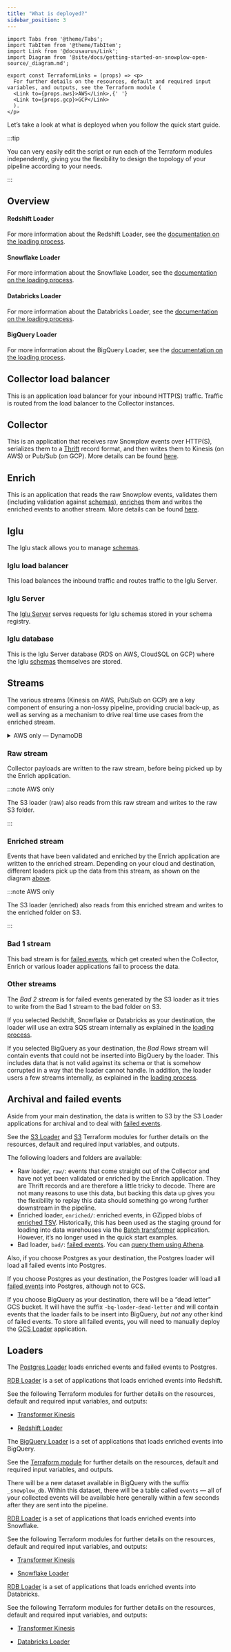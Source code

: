 ```yaml
---
title: "What is deployed?"
sidebar_position: 3
---
```


```mdx-code-block
import Tabs from '@theme/Tabs';
import TabItem from '@theme/TabItem';
import Link from '@docusaurus/Link';
import Diagram from '@site/docs/getting-started-on-snowplow-open-source/_diagram.md';

export const TerraformLinks = (props) => <p>
  For further details on the resources, default and required input variables, and outputs, see the Terraform module (
  <Link to={props.aws}>AWS</Link>,{' '}
  <Link to={props.gcp}>GCP</Link>
  ).
</p>
```

Let’s take a look at what is deployed when you follow the quick start guide.

:::tip

You can very easily edit the script or run each of the Terraform modules independently, giving you the flexibility to design the topology of your pipeline according to your needs.

:::

## Overview

<!-- see https://github.com/facebook/docusaurus/issues/8357 -->
<Tabs groupId="cloud" queryString lazy>
  <TabItem value="aws" label="AWS" default>

<Tabs groupId="warehouse" queryString lazy>
  <TabItem value="postgres" label="Postgres" default>

<Diagram warehouse="Postgres" compute="EC2" stream="Kinesis" bucket="S3"/>

  </TabItem>
  <TabItem value="redshift" label="Redshift">

<Diagram warehouse="Redshift" compute="EC2" stream="Kinesis" bucket="S3"/>

<h4>Redshift Loader</h4>

For more information about the Redshift Loader, see the [documentation on the loading process](/docs/storing-querying/loading-process/index.md?warehouse=redshift&cloud=aws-micro-batching).

  </TabItem>
  <TabItem value="snowflake" label="Snowflake">

<Diagram warehouse="Snowflake" compute="EC2" stream="Kinesis" bucket="S3"/>

<h4>Snowflake Loader</h4>

For more information about the Snowflake Loader, see the [documentation on the loading process](/docs/storing-querying/loading-process/index.md?warehouse=snowflake&cloud=aws-micro-batching).

  </TabItem>
  <TabItem value="databricks" label="Databricks">

<Diagram warehouse="Databricks" compute="EC2" stream="Kinesis" bucket="S3"/>

<h4>Databricks Loader</h4>

For more information about the Databricks Loader, see the [documentation on the loading process](/docs/storing-querying/loading-process/index.md?warehouse=databricks&cloud=aws-micro-batching).

  </TabItem>
</Tabs>

  </TabItem>
  <TabItem value="gcp" label="GCP">

<!-- see https://github.com/facebook/docusaurus/issues/8357 -->
<Tabs groupId="warehouse" queryString lazy>
  <TabItem value="postgres" label="Postgres" default>

<Diagram warehouse="Postgres" compute="CE" stream="Pub/Sub" bucket="GCS"/>

  </TabItem>
  <TabItem value="bigquery" label="BigQuery">

<Diagram warehouse="BigQuery" compute="CE" stream="Pub/Sub" bucket="GCS"/>

<h4>BigQuery Loader</h4>

For more information about the BigQuery Loader, see the [documentation on the loading process](/docs/storing-querying/loading-process/index.md?warehouse=bigquery&cloud=gcp).

  </TabItem>
</Tabs>

</TabItem>
</Tabs>

## Collector load balancer

This is an application load balancer for your inbound HTTP(S) traffic. Traffic is routed from the load balancer to the Collector instances.

<TerraformLinks
  aws="https://registry.terraform.io/modules/snowplow-devops/alb/aws/latest"
  gcp="https://registry.terraform.io/modules/snowplow-devops/lb/google/latest"
/>

## Collector

This is an application that receives raw Snowplow events over HTTP(S), serializes them to a [Thrift](http://thrift.apache.org/) record format, and then writes them to Kinesis (on AWS) or Pub/Sub (on GCP). More details can be found [here](/docs/pipeline-components-and-applications/stream-collector/index.md).

<TerraformLinks
  aws="https://registry.terraform.io/modules/snowplow-devops/collector-kinesis-ec2/aws/latest"
  gcp="https://registry.terraform.io/modules/snowplow-devops/collector-pubsub
-ce/google/latest"
/>

## Enrich

This is an application that reads the raw Snowplow events, validates them (including validation against [schemas](/docs/understanding-your-pipeline/schemas/index.md)), [enriches](/docs/enriching-your-data/what-is-enrichment/index.md) them and writes the enriched events to another stream. More details can be found [here](/docs/pipeline-components-and-applications/enrichment-components/index.md).

<TerraformLinks
  aws="https://registry.terraform.io/modules/snowplow-devops/enrich-kinesis-ec2/aws/latest"
  gcp="https://registry.terraform.io/modules/snowplow-devops/enrich-pubsub-ce/go
ogle/latest"
/>

## Iglu

The Iglu stack allows you to manage [schemas](/docs/understanding-your-pipeline/schemas/index.md).

### Iglu load balancer

This load balances the inbound traffic and routes traffic to the Iglu Server.

<TerraformLinks
  aws="https://registry.terraform.io/modules/snowplow-devops/alb/aws/latest"
  gcp="https://registry.terraform.io/modules/snowplow-devops/lb/google/latest"
/>

### Iglu Server

The [Iglu Server](/docs/pipeline-components-and-applications/iglu/iglu-repositories/iglu-server/index.md) serves requests for Iglu schemas stored in your schema registry.

<TerraformLinks
  aws="https://registry.terraform.io/modules/snowplow-devops/iglu-server-ec2/aws/latest"
  gcp="https://registry.terraform.io/modules/snowplow-devops/iglu-server-ce/google
/latest"
/>

### Iglu database

This is the Iglu Server database (RDS on AWS, CloudSQL on GCP) where the Iglu [schemas](/docs/understanding-your-pipeline/schemas/index.md) themselves are stored.

<TerraformLinks
  aws="https://registry.terraform.io/modules/snowplow-devops/rds/aws/latest"
  gcp="https://registry.terraform.io/modules/snowplow-devops/cloud-sql/google/latest"
/>

## Streams

The various streams (Kinesis on AWS, Pub/Sub on GCP) are a key component of ensuring a non-lossy pipeline, providing crucial back-up, as well as serving as a mechanism to drive real time use cases from the enriched stream.

<TerraformLinks
  aws="https://registry.terraform.io/modules/snowplow-devops/kinesis-stream/aws/latest"
  gcp="https://registry.terraform.io/modules/snowplow-devops/pubsub-topic/google/lat
est"
/>

<details>
<summary>AWS only — DynamoDB</summary>

On the first run of each of the applications consuming from Kinesis (e.g. Enrich), the Kinesis Connectors Library creates a DynamoDB table to keep track of what they have consumed from the stream so far. Each Kinesis consumer maintains its own checkpoint information.

The DynamoDB autoscaling module enables autoscaling for a target DynamoDB table. Note that there is a `kcl_write_max_capacity` variable which can be set to your expected RPS, but setting it high will of course incur more cost.

You can find further details in the [DynamoDB Terraform module](https://registry.terraform.io/modules/snowplow-devops/dynamodb-autoscaling/aws/latest).

</details>

### Raw stream

Collector payloads are written to the raw stream, before being picked up by the Enrich application.

:::note AWS only

The S3 loader (raw) also reads from this raw stream and writes to the raw S3 folder.

:::

### Enriched stream

Events that have been validated and enriched by the Enrich application are written to the enriched stream. Depending on your cloud and destination, different loaders pick up the data from this stream, as shown on the diagram [above](#overview).

:::note AWS only

The S3 loader (enriched) also reads from this enriched stream and writes to the enriched folder on S3.

:::

### Bad 1 stream

This bad stream is for [failed events](/docs/understanding-your-pipeline/failed-events/index.md), which get created when the Collector, Enrich or various loader applications fail to process the data.

### Other streams

<Tabs groupId="cloud" queryString>
  <TabItem value="aws" label="AWS" default>

The _Bad 2 stream_ is for failed events generated by the S3 loader as it tries to write from the Bad 1 stream to the bad folder on S3.

If you selected Redshift, Snowflake or Databricks as your destination, the loader will use an extra SQS stream internally as explained in the [loading process](/docs/storing-querying/loading-process/index.md?cloud=aws-micro-batching).

  </TabItem>
  <TabItem value="gcp" label="GCP">

If you selected BigQuery as your destination, the _Bad Rows_ stream will contain events that could not be inserted into BigQuery by the loader. This includes data that is not valid against its schema or that is somehow corrupted in a way that the loader cannot handle. In addition, the loader users a few streams internally, as explained in the [loading process](/docs/storing-querying/loading-process/index.md?warehouse=bigquery).

  </TabItem>
</Tabs>

## Archival and failed events

<Tabs groupId="cloud" queryString>
  <TabItem value="aws" label="AWS" default>

Aside from your main destination, the data is written to S3 by the S3 Loader applications for archival and to deal with [failed events](/docs/understanding-your-pipeline/failed-events/index.md).

See the [S3 Loader](https://registry.terraform.io/modules/snowplow-devops/s3-loader-kinesis-ec2/aws/latest) and [S3](https://registry.terraform.io/modules/snowplow-devops/s3-bucket/aws/latest) Terraform modules for further details on the resources, default and required input variables, and outputs.

The following loaders and folders are available:
* Raw loader, `raw/`: events that come straight out of the Collector and have not yet been validated or enriched by the Enrich application. They are Thrift records and are therefore a little tricky to decode. There are not many reasons to use this data, but backing this data up gives you the flexibility to replay this data should something go wrong further downstream in the pipeline.
* Enriched loader, `enriched/`: enriched events, in GZipped blobs of [enriched TSV](/docs/understanding-your-pipeline/canonical-event/understanding-the-enriched-tsv-format/index.md). Historically, this has been used as the staging ground for loading into data warehouses via the [Batch transformer](/docs/pipeline-components-and-applications/loaders-storage-targets/snowplow-rdb-loader/transforming-enriched-data/spark-transformer/index.md) application. However, it’s no longer used in the quick start examples.
* Bad loader, `bad/`: [failed events](/docs/understanding-your-pipeline/failed-events/index.md). You can [query them using Athena](/docs/managing-data-quality/exploring-failed-events/querying/index.md).

Also, if you choose Postgres as your destination, the Postgres loader will load all failed events into Postgres.

  </TabItem>
  <TabItem value="gcp" label="GCP">

If you choose Postgres as your destination, the Postgres loader will load all [failed events](/docs/understanding-your-pipeline/failed-events/index.md) into Postgres, although not to GCS.

If you choose BigQuery as your destination, there will be a “dead letter” GCS bucket. It will have the suffix `-bq-loader-dead-letter` and will contain events that the loader fails to be insert into BigQuery, _but not_ any other kind of failed events. To store all failed events, you will need to manually deploy the [GCS Loader](/docs/pipeline-components-and-applications/loaders-storage-targets/google-cloud-storage-loader/index.md) application.

  </TabItem>
</Tabs>

## Loaders

<Tabs groupId="warehouse" queryString>
  <TabItem value="postgres" label="Postgres" default>

The [Postgres Loader](/docs/pipeline-components-and-applications/loaders-storage-targets/snowplow-postgres-loader/index.md) loads enriched events and failed events to Postgres.

<TerraformLinks
  aws="https://registry.terraform.io/modules/snowplow-devops/postgres-loader-kinesis-ec2/aws/latest"
  gcp="https://registry.terraform.io/modules/snowplow-devops/postgres-l
oader-pubsub-ce/google/latest"
/>

  </TabItem>
  <TabItem value="redshift" label="Redshift">

[RDB Loader](/docs/pipeline-components-and-applications/loaders-storage-targets/snowplow-rdb-loader/index.md) is a set of applications that loads enriched events into Redshift.

See the following Terraform modules for further details on the resources, default and required input variables, and outputs:
* [Transformer Kinesis](https://registry.terraform.io/modules/snowplow-devops/transformer-kinesis-ec2/aws/latest)
* [Redshift Loader](https://registry.terraform.io/modules/snowplow-devops/redshift-loader-ec2/aws/latest)


  </TabItem>
  <TabItem value="bigquery" label="BigQuery">

The [BigQuery Loader](/docs/pipeline-components-and-applications/loaders-storage-targets/bigquery-loader/index.md) is a set of applications that loads enriched events into BigQuery.

See the [Terraform module](https://registry.terraform.io/modules/snowplow-devops/bigquery-loader-pubsub-ce/google/latest) for further details on the resources, default and required input variables, and outputs.

There will be a new dataset available in BigQuery with the suffix `_snowplow_db`. Within this dataset, there will be a table called `events` — all of your collected events will be available here generally within a few seconds after they are sent into the pipeline.

  </TabItem>
  <TabItem value="snowflake" label="Snowflake">

[RDB Loader](/docs/pipeline-components-and-applications/loaders-storage-targets/snowplow-rdb-loader/index.md) is a set of applications that loads enriched events into Snowflake.

See the following Terraform modules for further details on the resources, default and required input variables, and outputs:
* [Transformer Kinesis](https://registry.terraform.io/modules/snowplow-devops/transformer-kinesis-ec2/aws/latest)
* [Snowflake Loader](https://registry.terraform.io/modules/snowplow-devops/snowflake-loader-ec2/aws/latest)


  </TabItem>
  <TabItem value="databricks" label="Databricks">

[RDB Loader](/docs/pipeline-components-and-applications/loaders-storage-targets/snowplow-rdb-loader/index.md) is a set of applications that loads enriched events into Databricks.

See the following Terraform modules for further details on the resources, default and required input variables, and outputs:
* [Transformer Kinesis](https://registry.terraform.io/modules/snowplow-devops/transformer-kinesis-ec2/aws/latest)
* [Databricks Loader](https://registry.terraform.io/modules/snowplow-devops/databricks-loader-ec2/aws/latest)


  </TabItem>
</Tabs>
